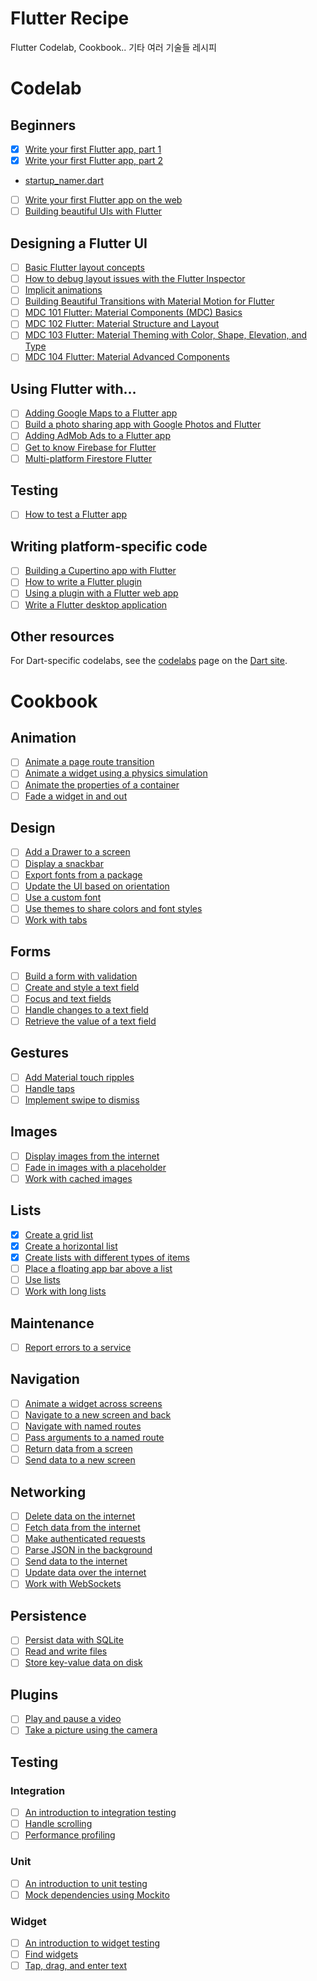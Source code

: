 # Flutter Recipe
Flutter Codelab, Cookbook.. 기타 여러 기술들 레시피

# Codelab

## Beginners

- [x]  [Write your first Flutter app, part 1](https://codelabs.developers.google.com/codelabs/first-flutter-app-pt1)
- [x]  [Write your first Flutter app, part 2](https://codelabs.developers.google.com/codelabs/first-flutter-app-pt2)
- [startup_namer.dart](https://github.com/9JIMIN/flutter-recipe/blob/master/startup_namer.dart)
- [ ]  [Write your first Flutter app on the web](https://flutter.dev/docs/get-started/codelab-web)
- [ ]  [Building beautiful UIs with Flutter](https://codelabs.developers.google.com/codelabs/flutter)

## Designing a Flutter UI

- [ ]  [Basic Flutter layout concepts](https://flutter.dev/docs/codelabs/layout-basics)
- [ ]  [How to debug layout issues with the Flutter Inspector](https://medium.com/flutter/how-to-debug-layout-issues-with-the-flutter-inspector-87460a7b9db)
- [ ]  [Implicit animations](https://flutter.dev/docs/codelabs/implicit-animations)
- [ ]  [Building Beautiful Transitions with Material Motion for Flutter](https://codelabs.developers.google.com/codelabs/material-motion-flutter)
- [ ]  [MDC 101 Flutter: Material Components (MDC) Basics](https://codelabs.developers.google.com/codelabs/mdc-101-flutter)
- [ ]  [MDC 102 Flutter: Material Structure and Layout](https://codelabs.developers.google.com/codelabs/mdc-102-flutter)
- [ ]  [MDC 103 Flutter: Material Theming with Color, Shape, Elevation, and Type](https://codelabs.developers.google.com/codelabs/mdc-103-flutter)
- [ ]  [MDC 104 Flutter: Material Advanced Components](https://codelabs.developers.google.com/codelabs/mdc-104-flutter)

## Using Flutter with…

- [ ]  [Adding Google Maps to a Flutter app](https://codelabs.developers.google.com/codelabs/google-maps-in-flutter)
- [ ]  [Build a photo sharing app with Google Photos and Flutter](https://codelabs.developers.google.com/codelabs/google-photos-sharing)
- [ ]  [Adding AdMob Ads to a Flutter app](https://codelabs.developers.google.com/codelabs/admob-ads-in-flutter/)
- [ ]  [Get to know Firebase for Flutter](https://firebase.google.com/learn/codelabs/firebase-get-to-know-flutter)
- [ ]  [Multi-platform Firestore Flutter](https://codelabs.developers.google.com/codelabs/friendlyeats-flutter/)

## Testing

- [ ]  [How to test a Flutter app](https://codelabs.developers.google.com/codelabs/flutter-app-testing/#0)

## Writing platform-specific code

- [ ]  [Building a Cupertino app with Flutter](https://codelabs.developers.google.com/codelabs/flutter-cupertino)
- [ ]  [How to write a Flutter plugin](https://codelabs.developers.google.com/codelabs/write-flutter-plugin/)
- [ ]  [Using a plugin with a Flutter web app](https://codelabs.developers.google.com/codelabs/web-url-launcher/)
- [ ]  [Write a Flutter desktop application](https://codelabs.developers.google.com/codelabs/flutter-github-graphql-client/)

## Other resources

For Dart-specific codelabs, see the [codelabs](https://dart.dev/codelabs) page on the [Dart site](https://dart.dev/).

# Cookbook

## Animation

- [ ]  [Animate a page route transition](https://flutter.dev/docs/cookbook/animation/page-route-animation.html)
- [ ]  [Animate a widget using a physics simulation](https://flutter.dev/docs/cookbook/animation/physics-simulation.html)
- [ ]  [Animate the properties of a container](https://flutter.dev/docs/cookbook/animation/animated-container.html)
- [ ]  [Fade a widget in and out](https://flutter.dev/docs/cookbook/animation/opacity-animation.html)

## Design

- [ ]  [Add a Drawer to a screen](https://flutter.dev/docs/cookbook/design/drawer.html)
- [ ]  [Display a snackbar](https://flutter.dev/docs/cookbook/design/snackbars.html)
- [ ]  [Export fonts from a package](https://flutter.dev/docs/cookbook/design/package-fonts.html)
- [ ]  [Update the UI based on orientation](https://flutter.dev/docs/cookbook/design/orientation.html)
- [ ]  [Use a custom font](https://flutter.dev/docs/cookbook/design/fonts.html)
- [ ]  [Use themes to share colors and font styles](https://flutter.dev/docs/cookbook/design/themes.html)
- [ ]  [Work with tabs](https://flutter.dev/docs/cookbook/design/tabs.html)

## Forms

- [ ]  [Build a form with validation](https://flutter.dev/docs/cookbook/forms/validation.html)
- [ ]  [Create and style a text field](https://flutter.dev/docs/cookbook/forms/text-input.html)
- [ ]  [Focus and text fields](https://flutter.dev/docs/cookbook/forms/focus.html)
- [ ]  [Handle changes to a text field](https://flutter.dev/docs/cookbook/forms/text-field-changes.html)
- [ ]  [Retrieve the value of a text field](https://flutter.dev/docs/cookbook/forms/retrieve-input.html)

## Gestures

- [ ]  [Add Material touch ripples](https://flutter.dev/docs/cookbook/gestures/ripples.html)
- [ ]  [Handle taps](https://flutter.dev/docs/cookbook/gestures/handling-taps.html)
- [ ]  [Implement swipe to dismiss](https://flutter.dev/docs/cookbook/gestures/dismissible.html)

## Images

- [ ]  [Display images from the internet](https://flutter.dev/docs/cookbook/images/network-image.html)
- [ ]  [Fade in images with a placeholder](https://flutter.dev/docs/cookbook/images/fading-in-images.html)
- [ ]  [Work with cached images](https://flutter.dev/docs/cookbook/images/cached-images.html)

## Lists

- [x]  [Create a grid list](https://flutter.dev/docs/cookbook/lists/grid-lists.html)
- [x]  [Create a horizontal list](https://flutter.dev/docs/cookbook/lists/horizontal-list.html)
- [x]  [Create lists with different types of items](https://flutter.dev/docs/cookbook/lists/mixed-list.html)
- [ ]  [Place a floating app bar above a list](https://flutter.dev/docs/cookbook/lists/floating-app-bar.html)
- [ ]  [Use lists](https://flutter.dev/docs/cookbook/lists/basic-list.html)
- [ ]  [Work with long lists](https://flutter.dev/docs/cookbook/lists/long-lists.html)

## Maintenance

- [ ]  [Report errors to a service](https://flutter.dev/docs/cookbook/maintenance/error-reporting.html)

## Navigation

- [ ]  [Animate a widget across screens](https://flutter.dev/docs/cookbook/navigation/hero-animations.html)
- [ ]  [Navigate to a new screen and back](https://flutter.dev/docs/cookbook/navigation/navigation-basics.html)
- [ ]  [Navigate with named routes](https://flutter.dev/docs/cookbook/navigation/named-routes.html)
- [ ]  [Pass arguments to a named route](https://flutter.dev/docs/cookbook/navigation/navigate-with-arguments.html)
- [ ]  [Return data from a screen](https://flutter.dev/docs/cookbook/navigation/returning-data.html)
- [ ]  [Send data to a new screen](https://flutter.dev/docs/cookbook/navigation/passing-data.html)

## Networking

- [ ]  [Delete data on the internet](https://flutter.dev/docs/cookbook/networking/delete-data.html)
- [ ]  [Fetch data from the internet](https://flutter.dev/docs/cookbook/networking/fetch-data.html)
- [ ]  [Make authenticated requests](https://flutter.dev/docs/cookbook/networking/authenticated-requests.html)
- [ ]  [Parse JSON in the background](https://flutter.dev/docs/cookbook/networking/background-parsing.html)
- [ ]  [Send data to the internet](https://flutter.dev/docs/cookbook/networking/send-data.html)
- [ ]  [Update data over the internet](https://flutter.dev/docs/cookbook/networking/update-data.html)
- [ ]  [Work with WebSockets](https://flutter.dev/docs/cookbook/networking/web-sockets.html)

## Persistence

- [ ]  [Persist data with SQLite](https://flutter.dev/docs/cookbook/persistence/sqlite.html)
- [ ]  [Read and write files](https://flutter.dev/docs/cookbook/persistence/reading-writing-files.html)
- [ ]  [Store key-value data on disk](https://flutter.dev/docs/cookbook/persistence/key-value.html)

## Plugins

- [ ]  [Play and pause a video](https://flutter.dev/docs/cookbook/plugins/play-video.html)
- [ ]  [Take a picture using the camera](https://flutter.dev/docs/cookbook/plugins/picture-using-camera.html)

## Testing

### Integration

- [ ]  [An introduction to integration testing](https://flutter.dev/docs/cookbook/testing/integration/introduction.html)
- [ ]  [Handle scrolling](https://flutter.dev/docs/cookbook/testing/integration/scrolling.html)
- [ ]  [Performance profiling](https://flutter.dev/docs/cookbook/testing/integration/profiling.html)

### Unit

- [ ]  [An introduction to unit testing](https://flutter.dev/docs/cookbook/testing/unit/introduction.html)
- [ ]  [Mock dependencies using Mockito](https://flutter.dev/docs/cookbook/testing/unit/mocking.html)

### Widget

- [ ]  [An introduction to widget testing](https://flutter.dev/docs/cookbook/testing/widget/introduction.html)
- [ ]  [Find widgets](https://flutter.dev/docs/cookbook/testing/widget/finders.html)
- [ ]  [Tap, drag, and enter text](https://flutter.dev/docs/cookbook/testing/widget/tap-drag.html)